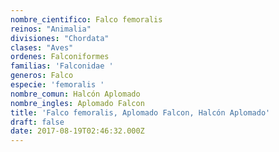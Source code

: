```yaml
---
nombre_cientifico: Falco femoralis
reinos: "Animalia"
divisiones: "Chordata"
clases: "Aves"
ordenes: Falconiformes
familias: 'Falconidae '
generos: Falco
especie: 'femoralis '
nombre_comun: Halcón Aplomado
nombre_ingles: Aplomado Falcon
title: 'Falco femoralis, Aplomado Falcon, Halcón Aplomado'
draft: false
date: 2017-08-19T02:46:32.000Z
---
```


